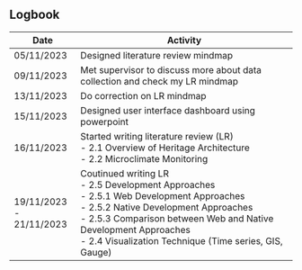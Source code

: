 ## Logbook

|     Date   |  Activity |
| ---------- |  -------- | 
| 05/11/2023 | Designed literature review mindmap |
| 09/11/2023 | Met supervisor to discuss more about data collection and check my LR mindmap |
| 13/11/2023 | Do correction on LR mindmap |
| 15/11/2023 | Designed user interface dashboard using powerpoint |
| 16/11/2023 | Started writing literature review (LR)<br> - 2.1 Overview of Heritage Architecture <br> - 2.2 Microclimate Monitoring |
| 19/11/2023 -<br> 21/11/2023| Coutinued writing LR<br> - 2.5 Development Approaches <br>- 2.5.1 Web Development Approaches <br> - 2.5.2 Native Development Approaches <br> - 2.5.3 Comparison between Web and Native Development Approaches <br> - 2.4 Visualization Technique (Time series, GIS, Gauge)|
